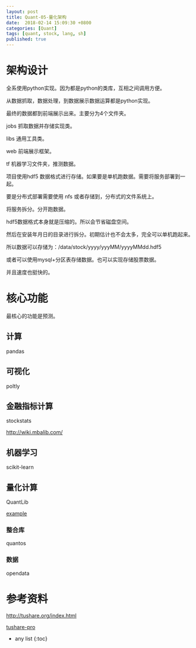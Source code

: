 ```yaml
---
layout: post
title: Quant-05-量化架构 
date:  2018-02-14 15:09:30 +0800
categories: [Quant]
tags: [quant, stock, lang, sh]
published: true
---
```


# 架构设计

全系使用python实现。因为都是python的类库，互相之间调用方便。 

从数据抓取，数据处理，到数据展示数据运算都是python实现。

最终的数据都到前端展示出来。主要分为4个文件夹。

jobs 抓取数据并存储实现类。

libs 通用工具类。

web 前端展示框架。

tf 机器学习文件夹，推测数据。

项目使用hdf5 数据格式进行存储。如果要是单机跑数据。需要将服务部署到一起。 

要是分布式部署需要使用 nfs 或者存储到，分布式的文件系统上。 

将服务拆分。分开跑数据。

hdf5数据格式本身就是压缩的。所以会节省磁盘空间。 

然后在安装年月日的目录进行拆分。初期估计也不会太多，完全可以单机跑起来。 

所以数据可以存储为：/data/stock/yyyy/yyyMM/yyyyMMdd.hdf5

或者可以使用mysql+分区表存储数据。也可以实现存储股票数据。 

并且速度也挺快的。

# 核心功能

最核心的功能是预测。

## 计算

pandas

## 可视化

poltly

## 金融指标计算

stockstats 

http://wiki.mbalib.com/ 

## 机器学习

scikit-learn

## 量化计算

QuantLib 

[example](http://gouthamanbalaraman.com/blog/quantlib-python-tutorials-with-examples.html)

### 整合库

quantos

### 数据

opendata

# 参考资料

http://tushare.org/index.html

[tushare-pro](https://tushare.pro/document/2?doc_id=25)

* any list
{:toc}
